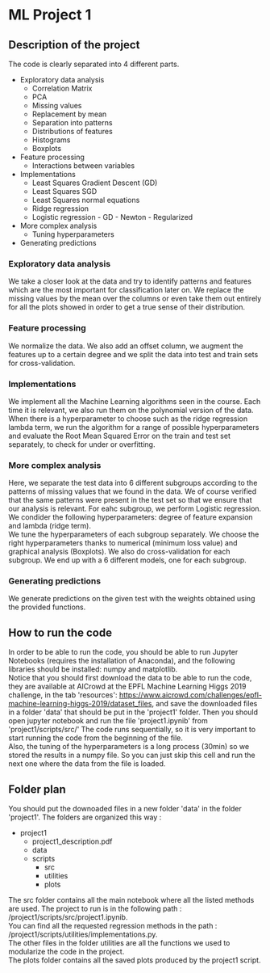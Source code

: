 # ML Project 1
## Description of the project
The code is clearly separated into 4 different parts.
- Exploratory data analysis
  - Correlation Matrix
  - PCA
  - Missing values
   - Replacement by mean
   - Separation into patterns
  - Distributions of features
   - Histograms
   - Boxplots
- Feature processing
  - Interactions between variables
- Implementations
  - Least Squares Gradient Descent (GD)
  - Least Squares SGD
  - Least Squares normal equations
  - Ridge regression
  - Logistic regression
        - GD
        - Newton
        - Regularized
- More complex analysis
  - Tuning hyperparameters
- Generating predictions

### Exploratory data analysis
We take a closer look at the data and try to identify patterns and features which are the most important for classification later on.
We replace the missing values by the mean over the columns or even take them out entirely for all the plots showed in order to
get a true sense of their distribution.

### Feature processing
We normalize the data. We also add an offset column, we augment the features up to a certain degree and 
we split the data into test and train sets for cross-validation.

### Implementations
We implement all the Machine Learning algorithms seen in the course. Each time it is relevant,
we also run them on the polynomial version of the data. When there is a hyperparameter to choose such as 
the ridge regression lambda term, we run the algorithm for a range of possible hyperparameters and evaluate the 
Root Mean Squared Error on the train and test set separately, to check for under or overfitting.

### More complex analysis
Here, we separate the test data into 6 different subgroups according to the patterns of missing values that we found in the data. 
We of course verified that the same patterns were present in the test set so that we ensure that our analysis is relevant.
For eahc subgroup, we perform Logistic regression. We condider the following hyperparameters: degree of feature expansion and lambda (ridge term).  
We tune the hyperparameters of each subgroup separately. We choose the right hyperparameters thanks to numerical (minimum loss value)
and graphical analysis (Boxplots). We also do cross-validation for each subgroup.
We end up with a 6 different models, one for each subgroup.

### Generating predictions
We generate predictions on the given test with the weights obtained using the provided functions.

## How to run the code
In order to be able to run the code, you should be able to run Jupyter Notebooks (requires the installation of Anaconda), 
and the following libraries should be installed: numpy and matplotlib.  
Notice that you should first download the data to be able to run the code, they are available at AICrowd at the EPFL Machine Learning Higgs 2019 challenge, in the tab 'resources': https://www.aicrowd.com/challenges/epfl-machine-learning-higgs-2019/dataset_files, and save the downloaded files in a folder 'data' that should be put in the 'project1' folder.
Then you should open jupyter notebook and run the file 'project1.ipynib' from 'project1/scripts/src/'
The code runs sequentially, so it is very important to start running the code from the beginning of the file.  
Also, the tuning of the hyperparameters is a long process (30min) so we stored the results in a numpy file. So you can just skip this cell and run the next one where the data from the file is loaded.

## Folder plan 
You should put the downoaded files in a new folder 'data' in the folder 'project1'. 
The folders are organized this way : 
- project1
    - project1_description.pdf
    - data
    - scripts
       - src
       - utilities
       - plots
         
 The src folder contains all the main notebook where all the listed methods are used.
 The project to run is in the following path : /project1/scripts/src/project1.ipynib.  
 You can find all the requested regression methods in the path : /project1/scripts/utilities/implementations.py.  
 The other files in the folder utilities are all the functions we used to modularize the code in the project.  
 The plots folder contains all the saved plots produced by the project1 script.   
 
        
